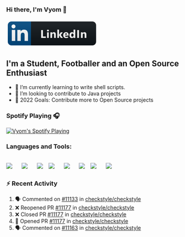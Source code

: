 ### Hi there, I'm Vyom 👋

<a href="https://www.linkedin.com/in/vyom-yadav-66a97918b/">
    <img src="https://github.com/MikeCodesDotNET/ColoredBadges/blob/master/svg/social/linkedin.svg" alt="gitter" style="vertical-align:top; margin:6px 4px">
</a>  

## I'm a Student, Footballer and an Open Source Enthusiast

- 🌱 I’m currently learning to write shell scripts.
- 👯 I’m looking to contribute to Java projects
- 🥅 2022 Goals: Contribute more to Open Source projects

### Spotify Playing 🎧

[<img src="https://novatorem-git-master-vyom-yadav.vercel.app/api/spotify" alt="Vyom's Spotify Playing" width="350" />](https://open.spotify.com/user/312oauov5ttlvf6hg6yygyiz3m4m)


### Languages and Tools:

<img src="https://qph.fs.quoracdn.net/main-qimg-48b7a3d8958565e7aa3ad4dbf2312770.webp" height="30"> &nbsp; &nbsp;  <img src="https://www.techbaz.org/Course/img/c-logo.png" height="30"> &nbsp; &nbsp;  <img src="https://image.flaticon.com/icons/png/512/25/25231.png" height="30"> &nbsp; <img src="https://resources.jetbrains.com/storage/products/intellij-idea/img/meta/intellij-idea_logo_300x300.png" height="30"> &nbsp; &nbsp; <img src="https://www.tinkercad.com/favicon.ico" height="30"> &nbsp; &nbsp;  <img src="https://upload.wikimedia.org/wikipedia/commons/thumb/e/e0/Git-logo.svg/1280px-Git-logo.svg.png" height="25">&nbsp; &nbsp;<img src="https://upload.wikimedia.org/wikipedia/commons/thumb/c/c3/Python-logo-notext.svg/1200px-Python-logo-notext.svg.png" height="25"> &nbsp; &nbsp; <img src="https://www.djangoproject.com/m/img/logos/django-logo-negative.png" height="25">
---

### :zap: Recent Activity

<!--START_SECTION:activity-->
1. 🗣 Commented on [#11133](https://github.com/checkstyle/checkstyle/issues/11133) in [checkstyle/checkstyle](https://github.com/checkstyle/checkstyle)
2. ❌ Reopened PR [#11177](https://github.com/checkstyle/checkstyle/pull/11177) in [checkstyle/checkstyle](https://github.com/checkstyle/checkstyle)
3. ❌ Closed PR [#11177](https://github.com/checkstyle/checkstyle/pull/11177) in [checkstyle/checkstyle](https://github.com/checkstyle/checkstyle)
4. 💪 Opened PR [#11177](https://github.com/checkstyle/checkstyle/pull/11177) in [checkstyle/checkstyle](https://github.com/checkstyle/checkstyle)
5. 🗣 Commented on [#11163](https://github.com/checkstyle/checkstyle/issues/11163) in [checkstyle/checkstyle](https://github.com/checkstyle/checkstyle)
<!--END_SECTION:activity-->





